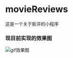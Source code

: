 # movieReviews
这是一个关于影评的小程序
### 现目前实现的效果图
![gif效果图](https://img03.sogoucdn.com/app/a/100520146/e54e721ab068117abd831af1ff077904)
